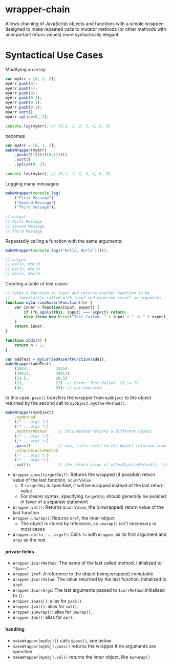 # wrapper-chain

Allows chaining of JavaScript objects and functions with a simple wrapper; designed to make repeated calls to mutator methods (or other methods with unimportant return values) more syntactically elegant.

# Syntactical Use Cases
Modifying an array:
```javascript
var myArr = [6, 1, 2];
myArr.push(9);
myArr.push(4);
myArr.push(3);
myArr.push(0.1);
myArr.push(0.1);
myArr.push(0.1);
myArr.sort();
myArr.splice(0, 2);

console.log(myArr); // [0.1, 1, 2, 3, 4, 6, 9]
```
becomes
```javascript
var myArr = [6, 1, 2];
makeWrapper(myArr)
    .push(9)(4)(3)(0.1)()()
    .sort()
    .splice(0, 2);
    
console.log(myArr); // [0.1, 1, 2, 3, 4, 6, 9]
```
Logging many messages:
```javascript
makeWrapper(console.log)
    ("First Message")
    ("Second Message")
    ("Third message");
    
// output:
// First Message
// Second Message
// Third Message
```
Repeatedly calling a function with the same arguments:
```javascript
makeWrapper(console.log)("Hello, World")()();

// output:
// Hello, World
// Hello, World
// Hello, World
```
Creating a table of test cases:
```javascript
// takes a function as input and returns another function to be 
//    immediately called with input and expected result as arguments
function myCurriedAssertFunction(fn) {
    var inner = function(input, expect) {
        if (fn.apply(this, input) === expect) return;
        else throw new Error("Test failed. " + input + " != " + expect);
    }
    return inner;
}

function add1(n) {
    return n + 1;
}

var addTest = myCurriedAssertFunction(add1);
makeWrapper(addTest)
    (1034,            1035)
    (34812,           34813)
    (19.5,            20.5)
    (23,              22)  // Error: Test failed. 23 != 22
    (34,              35); // not executed
```
In this case, `pass()` transfers the wrapper from `myObject` to the object returned by the second call to `myObject.myOtherMethod()`.
```javascript
makeWrapper(myObject)
    .myMethod
    (/* ...args */)
    (/* ...args */)
    .myOtherMethod     // this method returns a different object
    (/* ...args */)
    (/* ...args */)
    .pass()            // now, calls refer to the object returned from myOtherMethod()
    .otherObjectsMethod     
    (/* ...args */)
    (/* ...args */)
    .val();            // the return value of otherObjectsMethod(), (unwrapped)
```
- `Wrapper.pass(targetObj?)`: Returns the wrapped (if possible) return value of the last function, `$currValue`
  - If `targetObj` is specified, it will be wrapped instead of the last return value 
  - For clearer syntax, specifying `targetObj` should generally be avoided in favor of a separate statement
- `Wrapper.val()`: Returns `$currValue`, the (unwrapped) return value of the last function
- `Wrapper.unwrap()`: Returns `$ref`, the inner object
  - The object is stored by reference, so `unwrap()` isn't necessary in most cases
- `Wrapper.do(fn, ...args?)`: Calls `fn` with `Wrapper` as its first argument and `args` as the rest
#### private fields
- `Wrapper.$currMethod`: The name of the last called method. Initialized to `"$pass"`                 
- `Wrapper.$ref`: A reference to the object being wrapped; immutable.
- `Wrapper.$currValue`: The value returned by the last function. Initialized to `$ref`.
- `Wrapper.$currArgs`: The last arguments passed to `$currMethod`.Initialized to `[]`.
- `Wrapper.$pass()`: alias for `pass()`.
- `Wrapper.$val()`: alias for `val()`.
- `Wrapper.$unwrap()`: alias for `unwrap()`.
- `Wrapper.$do()`: alias for `do()`.
#### handling 
- `makeWrapper(myObj)()` calls `$pass()`, see below
- `makeWrapper(myObj).pass()` returns the wrapper if no arguments are specified
- `makeWrapper(myObj).val()` returns the inner object, like `$unwrap()`
